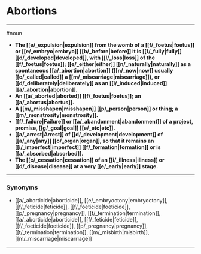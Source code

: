 # Abortions
---
#noun
- **The [[e/_expulsion|expulsion]] from the womb of a [[f/_foetus|foetus]] or [[e/_embryo|embryo]] [[b/_before|before]] it is [[f/_fully|fully]] [[d/_developed|developed]], with [[l/_loss|loss]] of the [[f/_foetus|foetus]]; [[e/_either|either]] [[n/_naturally|naturally]] as a spontaneous [[a/_abortion|abortion]] ([[n/_now|now]] usually [[c/_called|called]] a [[m/_miscarriage|miscarriage]]), or [[d/_deliberately|deliberately]] as an [[i/_induced|induced]] [[a/_abortion|abortion]].**
- **An [[a/_aborted|aborted]] [[f/_foetus|foetus]]; an [[a/_abortus|abortus]].**
- **A [[m/_misshapen|misshapen]] [[p/_person|person]] or thing; a [[m/_monstrosity|monstrosity]].**
- **[[f/_failure|Failure]] or [[a/_abandonment|abandonment]] of a project, promise, [[g/_goal|goal]] [[e/_etc|etc]].**
- **[[a/_arrest|Arrest]] of [[d/_development|development]] of [[a/_any|any]] [[o/_organ|organ]], so that it remains an [[i/_imperfect|imperfect]] [[f/_formation|formation]] or is [[a/_absorbed|absorbed]].**
- **The [[c/_cessation|cessation]] of an [[i/_illness|illness]] or [[d/_disease|disease]] at a very [[e/_early|early]] stage.**
---
### Synonyms
- [[a/_aborticide|aborticide]], [[e/_embryoctony|embryoctony]], [[f/_feticide|feticide]], [[f/_foeticide|foeticide]], [[p/_pregnancy|pregnancy]], [[t/_termination|termination]], [[a/_aborticide|aborticide]], [[f/_feticide|feticide]], [[f/_foeticide|foeticide]], [[p/_pregnancy|pregnancy]], [[t/_termination|termination]], [[m/_misbirth|misbirth]], [[m/_miscarriage|miscarriage]]
---

